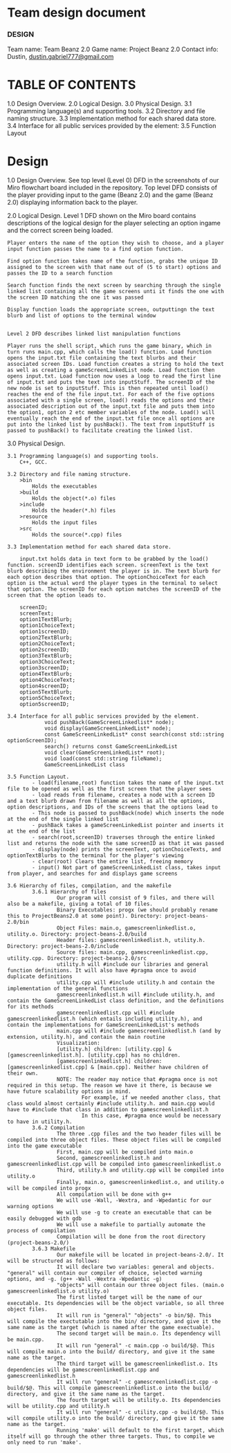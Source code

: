 # Team design document

### DESIGN

Team name: Team Beanz 2.0
Game name: Project Beanz 2.0
Contact info: Dustin, dustin.gabriel777@gmail.com

# TABLE OF CONTENTS

1.0 Design Overview.
2.0 Logical Design.
3.0 Physical Design.
    3.1 Programming language(s) and supporting tools.
    3.2 Directory and file naming structure.
    3.3 Implementation method for each shared data store.
    3.4 Interface for all public services provided by the element:
    3.5 Function Layout

# Design

1.0 Design Overview.
    See top level (Level 0) DFD in the screenshots of our Miro flowchart board included in the repository.
    Top level DFD consists of the player providing input to the game (Beanz 2.0) and the game (Beanz 2.0) displaying information back to the player.

2.0 Logical Design.
    Level 1 DFD shown on the Miro board contains descriptions of the logical design for the player selecting an option ingame and the correct screen being loaded.

    Player enters the name of the option they wish to choose, and a player input function passes the name to a find option function.  

    Find option function takes name of the function, grabs the unique ID assigned to the screen with that name out of (5 to start) options and passes the ID to a search function

    Search function finds the next screen by searching through the single linked list containing all the game screens unti it finds the one with the screen ID matching the one it was passed

    Display function loads the appropriate screen, outputtingn the text blurb and list of options to the terminal window


    Level 2 DFD describes linked list manipulation functions

    Player runs the shell script, which runs the game binary, which in turn runs main.cpp, which calls the load() function. Load function opens the input.txt file containing the text blurbs and their associated screen IDs. Load function creates a string to hold the text as well as creating a gameScreenLinkedList node. Load function then opens input.txt. Load function now uses a loop to read the first line of input.txt and puts the text into inputStuff. The screenID of the new node is set to inputStuff. This is then repeated until load() reaches the end of the file input.txt. For each of the five options associated with a single screen, load() reads the options and their associated description out of the input.txt file and puts them into the option1, option 2 etc member variables of the node. Load() will eventually reach the end of the input.txt file once all options are put into the linked list by pushBack(). The text from inputStuff is passed to pushBack() to facilitate creating the linked list.

3.0 Physical Design.

    3.1 Programming language(s) and supporting tools.
        C++, GCC.

    3.2 Directory and file naming structure.
        >bin
            Holds the executables
        >build
            Holds the object(*.o) files
        >include
            Holds the header(*.h) files
        >resource
            Holds the input files
        >src
            Holds the source(*.cpp) files

    3.3 Implementation method for each shared data store.

        input.txt holds data in text form to be grabbed by the load() function. screenID identifies each screen. screenText is the text blurb describing the environment the player is in. The text blurb for each option describes that option. The optionChoiceText for each option is the actual word the player types in the terminal to select that option. The screenID for each option matches the screenID of the screen that the option leads to. 

        screenID;
        screenText;
        option1TextBlurb;
        option1ChoiceText;
        option1screenID;
        option2TextBlurb;
        option2ChoiceText;
        option2screenID;
        option3TextBlurb;
        option3ChoiceText;
        option3screenID;
        option4TextBlurb;
        option4ChoiceText;
        option4screenID;
        option5TextBlurb;
        option5ChoiceText;
        option5screenID;

    3.4 Interface for all public services provided by the element.
                void pushBack(GameScreenLinkedlist* node);
                void display(GameScreenLinkedList* node);
                const GameScreenLinkedList* const search(const std::string optionScreenID);
                search() returns const GameScreenLinkedList
                void clear(GameScreenLinkedList* root);
                void load(const std::string fileName);
                GameScreenLinkedList class

    3.5 Function Layout.
            - load(filename,root) function takes the name of the input.txt file to be opened as well as the first screen that the player sees
            - load reads from filename, creates a node with a screen ID and a text blurb drawn from filename as well as all the options, option descriptions, and IDs of the screens that the options lead to
            - This node is passed to pushBack(node) which inserts the node at the end of the single linked list
            - pushBack takes a gameScreenLinkedList pointer and inserts it at the end of the list
            - search(root,screenID) traverses through the entire linked list and returns the node with the same screenID as that it was passed
            - display(node) prints the screenText, optionChoiceTexts, and optionTextBlurbs to the terminal for the player's viewing
            - clear(root) Clears the entire list, freeing memory
            - input() Not part of gameScreenLinkedList class, takes input from player, and searches for and displays game screens

    3.6 Hierarchy of files, compilation, and the makefile
            3.6.1 Hierarchy of files
                    Our program will consist of 9 files, and there will also be a makefile, giving a total of 10 files.
                    Binary Executables: progx (we should probably rename this to ProjectBeans2.0 at some point). Directory: project-beans-2.0/bin
                    Object Files: main.o, gamescreenlinkedlist.o, utility.o. Directory: project-beans-2.0/build
                    Header files: gamescreenlinkedlist.h, utility.h. Directory: project-beans-2.0/include
                    Source files: main.cpp, gamescreenlinkedlist.cpp, utility.cpp. Directory: project-beans-2.0/src
                    utility.h will #include our libraries and general function definitions. It will also have #pragma once to avoid duplicate definitions
                    utility.cpp will #include utility.h and contain the implementation of the general functions
                    gamescreenlinkedlist.h will #include utility.h, and contain the GameScreenLinkedList class definition, and the definitions for its methods
                    gamescreenlinkedlist.cpp will #include gamescreenlinkedlist.h (which entails including utility.h), and contain the implementations for GameScreenLinkedList's methods
                    main.cpp will #include gamescreenlinkedlist.h (and by extension, utility.h), and contain the main routine
                    Visualization:
                    [utility.h] children: [utility.cpp] & [gamescreenlinkedlist.h]. [utility.cpp] has no children.
                    [gamescreenlinkedlist.h] children: [gamescreenlinkedlist.cpp] & [main.cpp]. Neither have children of their own.
                    NOTE: The reader may notice that #pragma once is not required in this setup. The reason we have it there, is because we have future scalability options in mind.
                            For example, if we needed another class, that class would almost certainly #include utility.h. and main.cpp would have to #include that class in addition to gamescreenlinkedlist.h
                            In this case, #pragma once would be necessary to have in utility.h.
            3.6.2 Compilation
                    The three .cpp files and the two header files will be compiled into three object files. These object files will be compiled into the game executable
                    First, main.cpp will be compiled into main.o
                    Second, gamescreenlinkedlist.h and gamescreenlinkedlist.cpp will be compiled into gamescreenlinkedlist.o
                    Third, utility.h and utility.cpp will be compiled into utility.o
                    Finally, main.o, gamescreenlinkedlist.o, and utility.o will be compiled into progx
                    All compilation will be done with g++
                    We will use -Wall, -Wextra, and -Wpedantic for our warning options
                    We will use -g to create an executable that can be easily debugged with gdb
                    We will use a makefile to partially automate the process of compilation
                    Compilation will be done from the root directory (project-beans-2.0/)
            3.6.3 Makefile
                    Our makefile will be located in project-beans-2.0/. It will be structured as follows:
                    It will declare two variables: general and objects. "general" will contain our compiler of choice, selected warning options, and -g. (g++ -Wall -Wextra -Wpedantic -g)
                    "objects" will contain our three object files. (main.o gamescreenlinkedlist.o utility.o)
                    The first listed target will be the name of our executable. Its dependencies will be the object variable, so all three object files.
                    It will run is "general" "objects" -o bin/$@. This will compile the exectutable into the bin/ directory, and give it the same name as the target (which is named after the game exectuable).
                    The second target will be main.o. Its dependency will be main.cpp. 
                    It will run "general" -c main.cpp -o build/$@. This will compile main.o into the build/ directory, and give it the same name as the target.
                    The third target will be gamescreenlinkedlist.o. Its dependencies will be gamescreenlinkedlist.cpp and gamescreenlinkedlist.h
                    It will run "general" -c gamescreenlinkedlist.cpp -o build/$@. This will compile gamescreenlinkedlist.o into the build/ directory, and give it the same name as the target.
                    The fourth target will be utility.o. Its dependencies will be utility.cpp and utility.h
                    It will run "general" -c utility.cpp -o build/$@. This will compile utility.o into the build/ directory, and give it the same name as the target.
                    Running 'make' will default to the first target, which itself will go through the other three targets. Thus, to compile we only need to run 'make'.
